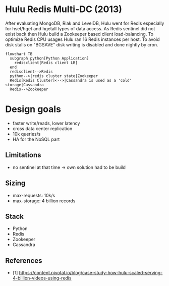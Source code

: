 # Hulu Redis Multi-DC (2013)

After evaluating MongoDB, Riak and LevelDB, Hulu went for Redis especially for hset/hget and hgetall types of data access. 
As Redis sentinel did not exist back then Hulu build a Zookeeper based client load-balancing. To optimize Redis CPU usages 
Hulu ran 16 Redis instances per host. To avoid disk stalls on "BGSAVE" disk writing is disabled and done nightly by cron.

```mermaid
flowchart TB
  subgraph python[Python Application]
    redisclient[Redis client LB]
  end
  redisclient-->Redis
  python-->|redis cluster state|Zookeeper
  Redis[Redis Cluster]<-->|Cassandra is used as a 'cold' storage|Cassandra
  Redis-->Zookeeper
```

# Design goals

- faster write/reads, lower latency
- cross data center replication
- 10k queries/s
- HA for the NoSQL part

## Limitations

- no sentinel at that time -> own solution had to be build

## Sizing

- max-requests: 10k/s
- max-storage: 4 billion records
   
## Stack

- Python
- Redis
- Zookeeper
- Cassandra

## References
- \[1] https://content.pivotal.io/blog/case-study-how-hulu-scaled-serving-4-billion-videos-using-redis


